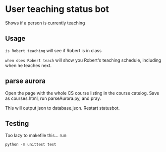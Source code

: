 User teaching status bot
========================

Shows if a person is currently teaching

Usage
------

`is Robert teaching` will see if Robert is in class


`when does Robert teach` will show you Robert's teaching schedule,
including when he teaches next.


parse aurora
------------

Open the page with the whole CS course listing in the course catelog. Save as courses.html,
run parseAurora.py, and pray.

This will output json to database.json. Restart statusbot.

Testing
-------

Too lazy to makefile this... run

    python -m unittest test
